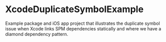 # XcodeDuplicateSymbolExample

Example package and iOS app project that illustrates the duplicate symbol issue when Xcode links SPM dependencies statically and where we have a diamond dependency pattern.
